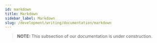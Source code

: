 ```yaml
---
id: markdown
title: Markdown
sidebar_label: Markdown
slug: /development/writing/documentation/markdown
---
```


> **NOTE:**
> This subsection of our documentation is under construction.
